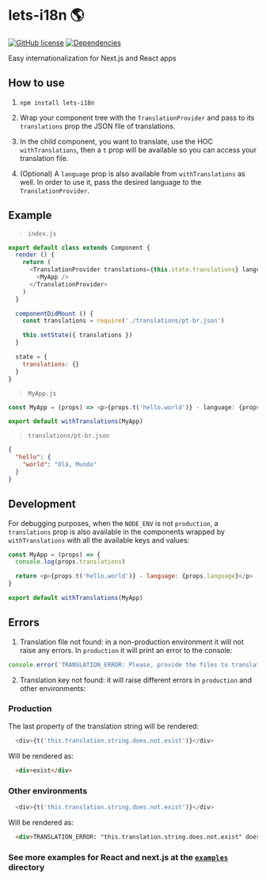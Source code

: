 # lets-i18n :earth_americas:

[![GitHub license](https://img.shields.io/github/license/viniciusCamargo/lets-i18n.svg)](https://github.com/viniciusCamargo/lets-i18n/blob/master/LICENSE)
[![Dependencies](https://img.shields.io/david/viniciusCamargo/lets-i18n.svg)](https://david-dm.org/viniciusCamargo/lets-i18n)

Easy internationalization for Next.js and React apps

## How to use

1. `npm install lets-i18n`

2. Wrap your component tree with the `TranslationProvider` and pass to its `translations` prop the JSON file of translations.

3. In the child component, you want to translate, use the HOC `withTranslations`, then a `t` prop will be available so you can access your translation file.

4. (Optional) A `language` prop is also available from `withTranslations` as well. In order to use it, pass the desired language to the `TranslationProvider`.

## Example

> `index.js`
```js
export default class extends Component {
  render () {
    return (
      <TranslationProvider translations={this.state.translations} language={'pt-br'}>
        <MyApp />
      </TranslationProvider>
    )
  }

  componentDidMount () {
    const translations = require('./translations/pt-br.json')

    this.setState({ translations })
  }

  state = {
    translations: {}
  }
}
```

> `MyApp.js`
```js
const MyApp = (props) => <p>{props.t('hello.world')} - language: {props.language}</p>

export default withTranslations(MyApp)
```

> `translations/pt-br.json`
```json
{
  "hello": {
    "world": "Olá, Mundo"
  }
}
```

## Development
For debugging purposes, when the `NODE_ENV` is not `production`, a `translations` prop is also available in the components wrapped by `withTranslations` with all the available keys and values:

```js
const MyApp = (props) => {
  console.log(props.translations)

  return <p>{props.t('hello.world')} - language: {props.language}</p>
}

export default withTranslations(MyApp)
```

## Errors

1. Translation file not found: in a non-production environment it will not raise any errors. In `production` it will print an error to the console:

```js
console.error('TRANSLATION_ERROR: Please, provide the files to translate.')
```

2. Translation key not found: it will raise different errors in `production` and other environments:

### Production

The last property of the translation string will be rendered:

```js
  <div>{t('this.translation.string.does.not.exist')}</div>
```

Will be rendered as:
```html
  <div>exist</div>
```

### Other environments
```js
  <div>{t('this.translation.string.does.not.exist')}</div>
```

Will be rendered as:
```html
  <div>TRANSLATION_ERROR: "this.translation.string.does.not.exist" does not exist.</div>
```

### See more examples for React and next.js at the [`examples`](https://github.com/viniciusCamargo/lets-i18n/tree/master/examples) directory
